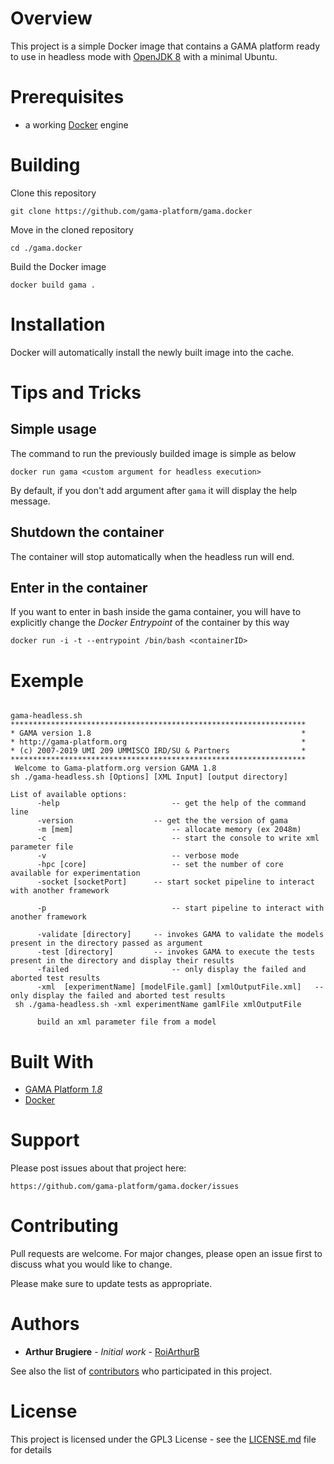 # Overview
This project is a simple Docker image that contains a GAMA platform ready to use in headless mode with [OpenJDK 8](https://openjdk.java.net/) with a minimal Ubuntu.

# Prerequisites
* a working [Docker](http://docker.io) engine
<!-- * a working [Docker Compose](http://docker.io) installation -->

# Building
Clone this repository

```
git clone https://github.com/gama-platform/gama.docker
```

Move in the cloned repository

```
cd ./gama.docker
```

Build the Docker image

```
docker build gama .
```

# Installation
Docker will automatically install the newly built image into the cache.

# Tips and Tricks


## Simple usage

The command to run the previously builded image is simple as below

```
docker run gama <custom argument for headless execution>
```

By default, if you don't add argument after `gama` it will display the help message.

## Shutdown the container

The container will stop automatically when the headless run will end.

## Enter in the container

If you want to enter in bash inside the gama container, you will have to explicitly change the _Docker Entrypoint_ of the container by this way

```
docker run -i -t --entrypoint /bin/bash <containerID>
```

# Exemple

```

gama-headless.sh
******************************************************************
* GAMA version 1.8                                               *
* http://gama-platform.org                                       *
* (c) 2007-2019 UMI 209 UMMISCO IRD/SU & Partners                *
******************************************************************
 Welcome to Gama-platform.org version GAMA 1.8
sh ./gama-headless.sh [Options] [XML Input] [output directory]

List of available options:
      -help     				 	-- get the help of the command line
      -version     				-- get the the version of gama
      -m [mem]    					-- allocate memory (ex 2048m)
      -c        					-- start the console to write xml parameter file
      -v 							-- verbose mode
      -hpc [core] 					-- set the number of core available for experimentation
      -socket [socketPort] 		-- start socket pipeline to interact with another framework

      -p        					-- start pipeline to interact with another framework

      -validate [directory]    	-- invokes GAMA to validate the models present in the directory passed as argument
      -test [directory]		   	-- invokes GAMA to execute the tests present in the directory and display their results
      -failed		   				-- only display the failed and aborted test results
      -xml	[experimentName] [modelFile.gaml] [xmlOutputFile.xml]	-- only display the failed and aborted test results
 sh ./gama-headless.sh -xml experimentName gamlFile xmlOutputFile

      build an xml parameter file from a model
```

<!-- # Troubleshooting -->

# Built With

* [GAMA Platform _1.8_](https://gama-platform.github.io/)
* [Docker]()

# Support

Please post issues about that project here:  

    https://github.com/gama-platform/gama.docker/issues

# Contributing

Pull requests are welcome. For major changes, please open an issue first to discuss what you would like to change.

Please make sure to update tests as appropriate.

# Authors

* **Arthur Brugiere** - *Initial work* - [RoiArthurB](https://github.com/RoiArthurB)

See also the list of [contributors](https://github.com/gama-platform/gama.docker/contributors) who participated in this project.

# License

This project is licensed under the GPL3 License - see the [LICENSE.md](LICENSE.md) file for details

